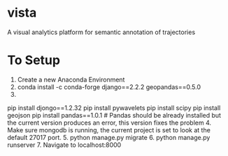 # vista
A visual analytics platform for semantic annotation of trajectories


# To Setup

1. Create a new Anaconda Environment
2. conda install -c conda-forge django==2.2.2 geopandas==0.5.0 
3. 
pip install djongo==1.2.32
pip install pywavelets
pip install scipy
pip install geojson
pip install pandas==1.0.1 # Pandas should be already installed but the current version produces an error, this version fixes the problem
4. Make sure mongodb is running, the current project is set to look at the  default 27017 port.
5. python manage.py migrate
6. python manage.py runserver
7. Navigate to localhost:8000